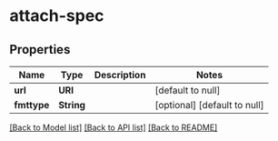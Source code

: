 # attach-spec
## Properties

Name | Type | Description | Notes
------------ | ------------- | ------------- | -------------
**url** | **URI** |  | [default to null]
**fmttype** | **String** |  | [optional] [default to null]

[[Back to Model list]](../README.md#documentation-for-models) [[Back to API list]](../README.md#documentation-for-api-endpoints) [[Back to README]](../README.md)

